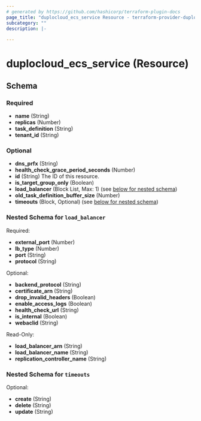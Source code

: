 ```yaml
---
# generated by https://github.com/hashicorp/terraform-plugin-docs
page_title: "duplocloud_ecs_service Resource - terraform-provider-duplocloud"
subcategory: ""
description: |-
  
---
```


# duplocloud_ecs_service (Resource)





<!-- schema generated by tfplugindocs -->
## Schema

### Required

- **name** (String)
- **replicas** (Number)
- **task_definition** (String)
- **tenant_id** (String)

### Optional

- **dns_prfx** (String)
- **health_check_grace_period_seconds** (Number)
- **id** (String) The ID of this resource.
- **is_target_group_only** (Boolean)
- **load_balancer** (Block List, Max: 1) (see [below for nested schema](#nestedblock--load_balancer))
- **old_task_definition_buffer_size** (Number)
- **timeouts** (Block, Optional) (see [below for nested schema](#nestedblock--timeouts))

<a id="nestedblock--load_balancer"></a>
### Nested Schema for `load_balancer`

Required:

- **external_port** (Number)
- **lb_type** (Number)
- **port** (String)
- **protocol** (String)

Optional:

- **backend_protocol** (String)
- **certificate_arn** (String)
- **drop_invalid_headers** (Boolean)
- **enable_access_logs** (Boolean)
- **health_check_url** (String)
- **is_internal** (Boolean)
- **webaclid** (String)

Read-Only:

- **load_balancer_arn** (String)
- **load_balancer_name** (String)
- **replication_controller_name** (String)


<a id="nestedblock--timeouts"></a>
### Nested Schema for `timeouts`

Optional:

- **create** (String)
- **delete** (String)
- **update** (String)


